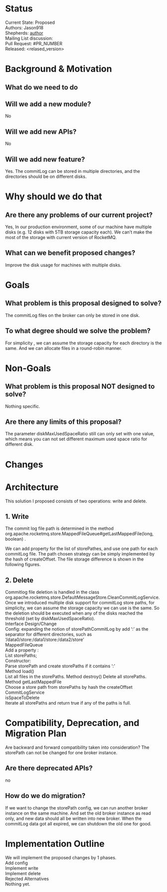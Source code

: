 # Status
Current State: Proposed     
Authors: Jason918     
Shepherds: [author](github_link)     
Mailing List discussion: <apache mailing list archive>     
Pull Request: #PR_NUMBER     
Released: <relased_version>    
  
# Background & Motivation
## What do we need to do
## Will we add a new module? 
No
## Will we add new APIs?
No
## Will we add new feature?
Yes. The commitLog can be stored in multiple directories, and the directories should be on different disks. 
# Why should we do that
## Are there any problems of our current project?
Yes, In our production environment, some of our machine have multiple disks (e.g. 12 disks with 5TB storage capacity each).  We can’t make the most of the storage with current version of RocketMQ.
## What can we benefit proposed changes?
Improve the disk usage for machines with multiple disks.

# Goals
## What problem is this proposal designed to solve?
The commitLog files on the broker can only be stored in one disk.
## To what degree should we solve the problem?
For simplicity , we can assume the storage capacity for each directory is the same. And we can allocate files in a round-robin manner.
# Non-Goals
## What problem is this proposal NOT designed to solve?
Nothing specific.
## Are there any limits of this proposal?
The parameter diskMaxUsedSpaceRatio still can only set with one value, which means you can not set different maximum used space ratio for different disk. 
# Changes
# Architecture

This solution I proposed consists of two operations: write and delete.    
## 1.  Write
The commit log file path is determined in the method  org.apache.rocketmq.store.MappedFileQueue#getLastMappedFile(long, boolean) .
     
We can add property for the list of storePathes, and use one path for each commitLog file. The path chosen strategy can be simply implemented by the hash of createOffset. The file storage difference is shown in the following figures.      


## 2. Delete
Commitlog file deletion is handled in the class       org.apache.rocketmq.store.DefaultMessageStore.CleanCommitLogService.
Once we introduced multiple disk support for commitLog store paths, for simplicity, we can assume the storage capacity we can use is the same. So the deletion should be executed when any of the disks reached the threshold (set by diskMaxUsedSpaceRatio).    
Interface Design/Change      
Config: expanding the notion of storePathCommitLog by add ‘:’ as the separator for different directories, such as 
‘/data0/store:/data1/store:/data2/store’      
MappedFileQueue        
Add a property :      
List<String> storePaths;       
Constructor:      
Parse storePath and create storePaths if it contains ‘:’      
Method load()     
List all files in the storePaths.
Method destroy()
Delete all storePaths.       
Method getLastMappedFile      
Choose a store path from storePaths by hash the createOffset         
CommitLogService        
isSpaceToDelete       
Iterate all storePaths and return true if any of the paths is full.      
# Compatibility, Deprecation, and Migration Plan
Are backward and forward compatibility taken into consideration?
The storePath can not be changed for one broker instance.
## Are there deprecated APIs?
no
## How do we do migration?
If we want to change the storePath config, we can run another broker instance on the same machine. And set the old broker instance as read only, and new data should all be written into new broker.  When the commitLog data got all expired, we can shutdown the old one for good.       
# Implementation Outline
We will implement the proposed changes by 1 phases.        
Add config       
Implement write        
Implement delete      
Rejected Alternatives        
Nothing yet.       
